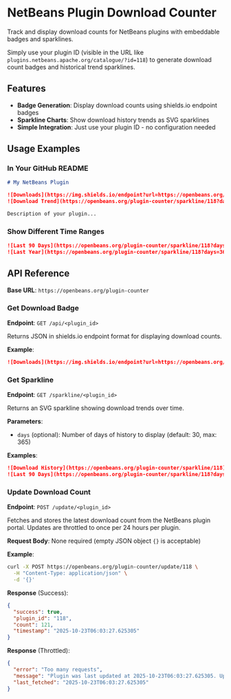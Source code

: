 # NetBeans Plugin Download Counter

Track and display download counts for NetBeans plugins with embeddable badges and sparklines.

Simply use your plugin ID (visible in the URL like `plugins.netbeans.apache.org/catalogue/?id=118`) to generate download count badges and historical trend sparklines.

## Features

- **Badge Generation**: Display download counts using shields.io endpoint badges
- **Sparkline Charts**: Show download history trends as SVG sparklines
- **Simple Integration**: Just use your plugin ID - no configuration needed

## Usage Examples

### In Your GitHub README

```markdown
# My NetBeans Plugin

![Downloads](https://img.shields.io/endpoint?url=https://openbeans.org/plugin-counter/api/118)
![Download Trend](https://openbeans.org/plugin-counter/sparkline/118?days=30)

Description of your plugin...
```

### Show Different Time Ranges

```markdown
![Last 90 Days](https://openbeans.org/plugin-counter/sparkline/118?days=90)
![Last Year](https://openbeans.org/plugin-counter/sparkline/118?days=365)
```

## API Reference

**Base URL**: `https://openbeans.org/plugin-counter`

### Get Download Badge

**Endpoint**: `GET /api/<plugin_id>`

Returns JSON in shields.io endpoint format for displaying download counts.

**Example**:
```markdown
![Downloads](https://img.shields.io/endpoint?url=https://openbeans.org/plugin-counter/api/118)
```

### Get Sparkline

**Endpoint**: `GET /sparkline/<plugin_id>`

Returns an SVG sparkline showing download trends over time.

**Parameters**:
- `days` (optional): Number of days of history to display (default: 30, max: 365)

**Examples**:
```markdown
![Download History](https://openbeans.org/plugin-counter/sparkline/118)
![Last 90 Days](https://openbeans.org/plugin-counter/sparkline/118?days=90)
```

### Update Download Count

**Endpoint**: `POST /update/<plugin_id>`

Fetches and stores the latest download count from the NetBeans plugin portal. Updates are throttled to once per 24 hours per plugin.

**Request Body**: None required (empty JSON object `{}` is acceptable)

**Example**:
```bash
curl -X POST https://openbeans.org/plugin-counter/update/118 \
  -H "Content-Type: application/json" \
  -d '{}'
```

**Response** (Success):
```json
{
  "success": true,
  "plugin_id": "118",
  "count": 121,
  "timestamp": "2025-10-23T06:03:27.625305"
}
```

**Response** (Throttled):
```json
{
  "error": "Too many requests",
  "message": "Plugin was last updated at 2025-10-23T06:03:27.625305. Updates are throttled to once per 24 hours.",
  "last_fetched": "2025-10-23T06:03:27.625305"
}
```
